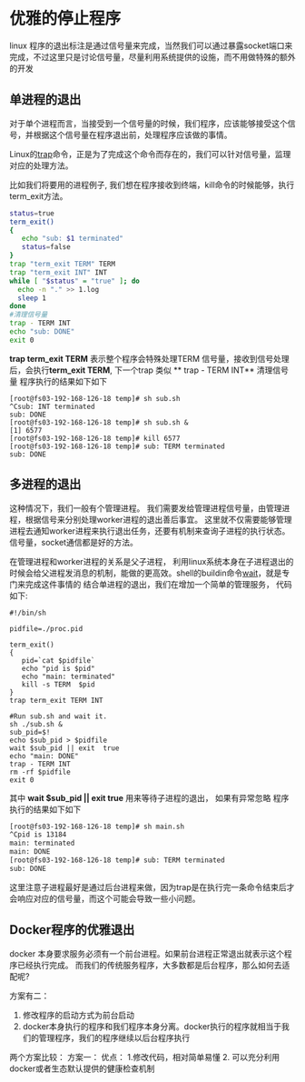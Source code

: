 # 优雅的停止程序
linux 程序的退出标注是通过信号量来完成，当然我们可以通过暴露socket端口来完成，不过这里只是讨论信号量，尽量利用系统提供的设施，而不用做特殊的额外的开发

## 单进程的退出  
对于单个进程而言，当接受到一个信号量的时候，我们程序，应该能够接受这个信号，并根据这个信号量在程序退出前，处理程序应该做的事情。

Linux的[trap](http://man7.org/linux/man-pages/man1/trap.1p.html)命令，正是为了完成这个命令而存在的，我们可以针对信号量，监理对应的处理方法。

比如我们将要用的进程例子, 我们想在程序接收到终端，kill命令的时候能够，执行term_exit方法。
```bash
status=true
term_exit()
{
   echo "sub: $1 terminated"
   status=false
}
trap "term_exit TERM" TERM
trap "term_exit INT" INT
while [ "$status" = "true" ]; do
  echo -n "." >> 1.log
  sleep 1
done
#清理信号量
trap - TERM INT
echo "sub: DONE"
exit 0

```
**trap term_exit TERM** 表示整个程序会特殊处理TERM 信号量，接收到信号处理后，会执行**term_exit TERM**, 下一个trap 类似
** trap - TERM INT** 清理信号量
程序执行的结果如下如下
```
[root@fs03-192-168-126-18 temp]# sh sub.sh
^Csub: INT terminated
sub: DONE
[root@fs03-192-168-126-18 temp]# sh sub.sh &
[1] 6577
[root@fs03-192-168-126-18 temp]# kill 6577
[root@fs03-192-168-126-18 temp]# sub: TERM terminated
sub: DONE
```


## 多进程的退出
这种情况下，我们一般有个管理进程。 我们需要发给管理进程信号量，由管理进程，根据信号来分别处理worker进程的退出善后事宜。
这里就不仅需要能够管理进程去通知worker进程来执行退出任务，还要有机制来查询子进程的执行状态。 信号量，socket通信都是好的方法。

在管理进程和worker进程的关系是父子进程， 利用linux系统本身在子进程退出的时候会给父进程发消息的机制，能做的更高效。shell的buildin命令[wait](http://man7.org/linux/man-pages/man1/wait.1p.html)，就是专门来完成这件事情的
结合单进程的退出，我们在增加一个简单的管理服务， 代码如下:
```
#!/bin/sh

pidfile=./proc.pid

term_exit()
{
   pid=`cat $pidfile`
   echo "pid is $pid"
   echo "main: terminated"
   kill -s TERM  $pid
}
trap term_exit TERM INT

#Run sub.sh and wait it.
sh ./sub.sh &
sub_pid=$!
echo $sub_pid > $pidfile
wait $sub_pid || exit  true
echo "main: DONE"
trap - TERM INT
rm -rf $pidfile
exit 0

```

其中
**wait $sub_pid || exit  true** 用来等待子进程的退出， 如果有异常忽略
程序执行的结果如下如下
```bash
[root@fs03-192-168-126-18 temp]# sh main.sh
^Cpid is 13184
main: terminated
main: DONE
[root@fs03-192-168-126-18 temp]# sub: TERM terminated
sub: DONE
```
这里注意子进程最好是通过后台进程来做，因为trap是在执行完一条命令结束后才会响应对应的信号量，而这个可能会导致一些小问题。

## Docker程序的优雅退出
docker 本身要求服务必须有一个前台进程。如果前台进程正常退出就表示这个程序已经执行完成。 而我们的传统服务程序，大多数都是后台程序，那么如何去适配呢?

方案有二：
1. 修改程序的启动方式为前台启动
2. docker本身执行的程序和我们程序本身分离。docker执行的程序就相当于我们的管理程序，我们的程序继续以后台程序执行

两个方案比较：
方案一：
优点： 1.修改代码，相对简单易懂
      2. 可以充分利用docker或者生态默认提供的健康检查机制





